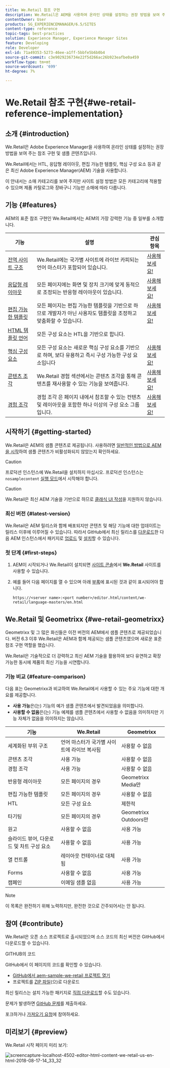 ```yaml
---
title: We.Retail 참조 구현
description: We.Retail은 AEM을 사용하여 온라인 상태를 설정하는 권장 방법을 보여 주는 참조 구현의 기술 미리 보기입니다
contentOwner: User
products: SG_EXPERIENCEMANAGER/6.5/SITES
content-type: reference
topic-tags: best-practices
solution: Experience Manager, Experience Manager Sites
feature: Developing
role: Developer
exl-id: 71a49353-5273-46ee-a1ff-5bbfe5b6b0b4
source-git-commit: c3e9029236734e22f5d266ac26b923eafbe0a459
workflow-type: tm+mt
source-wordcount: '699'
ht-degree: 7%

---
```


# We.Retail 참조 구현{#we-retail-reference-implementation}

## 소개 {#introduction}

We.Retail은 Adobe Experience Manager을 사용하여 온라인 상태를 설정하는 권장 방법을 보여 주는 참조 구현 및 샘플 콘텐츠입니다.

We.Retail에서는 HTL, 응답형 레이아웃, 편집 가능한 템플릿, 핵심 구성 요소 등과 같은 최신 Adobe Experience Manager(AEM) 기술을 사용합니다.

이 안내서는 소매 카테고리를 보여 주지만 사이트 설정 방법은 모든 카테고리에 적용할 수 있으며 제품 카탈로그와 장바구니 기능만 소매에 따라 다릅니다.

## 기능 {#features}

AEM의 표준 참조 구현인 We.Retail에서는 AEM의 가장 강력한 기능 중 일부를 소개합니다.

| **기능** | **설명** | **관심 항목** |
|---|---|---|
| [전역 사이트 구조](/help/sites-administering/tc-bp.md) | We.Retail에는 국가별 사이트에 라이브 카피되는 언어 마스터가 포함되어 있습니다. | [사용해 보세요!](/help/sites-developing/we-retail-globalized-site-structure.md) |
| [응답형 레이아웃](/help/sites-authoring/responsive-layout.md) | 모든 페이지에는 화면 및 장치 크기에 맞게 동적으로 조정되는 반응형 레이아웃이 있습니다. | [사용해 보세요!](/help/sites-developing/we-retail-responsive-layout.md) |
| [편집 가능한 템플릿](/help/sites-developing/page-templates-editable.md) | 모든 페이지는 편집 가능한 템플릿을 기반으로 하므로 개발자가 아닌 사용자도 템플릿을 조정하고 맞춤화할 수 있습니다. | [사용해 보세요!](/help/sites-developing/we-retail-editable-templates.md) |
| [HTML 템플릿 언어](https://experienceleague.adobe.com/ko/docs/experience-manager-htl/content/overview) | 모든 구성 요소는 HTL을 기반으로 합니다. |  |
| [핵심 구성 요소](https://experienceleague.adobe.com/ko/docs/experience-manager-core-components/using/introduction) | 모든 구성 요소는 새로운 핵심 구성 요소를 기반으로 하며, 보다 유용하고 즉시 구성 가능한 구성 요소입니다 | [사용해 보세요!](/help/sites-developing/we-retail-core-components.md) |
| [콘텐츠 조각](/help/assets/content-fragments/content-fragments.md) | We.Retail 경험 섹션에서는 콘텐츠 조각을 통해 콘텐츠를 재사용할 수 있는 기능을 보여줍니다. | [사용해 보세요!](/help/sites-developing/we-retail-content-fragments.md) |
| [경험 조각](/help/sites-authoring/experience-fragments.md) | 경험 조각 은 페이지 내에서 참조할 수 있는 컨텐츠 및 레이아웃을 포함한 하나 이상의 구성 요소 그룹입니다. | [사용해 보세요!](/help/sites-developing/we-retail-experience-fragments.md) |

## 시작하기 {#getting-started}

We.Retail은 AEM의 샘플 콘텐츠로 제공됩니다. 사용하려면 [일반적인 방법으로 AEM을 시작](/help/sites-deploying/deploy.md#getting-started)하여 샘플 콘텐츠가 비활성화되지 않았는지 확인하세요.

>[!CAUTION]
>
>프로덕션 인스턴스에 We.Retail을 설치하지 마십시오. 프로덕션 인스턴스는 `nosamplecontent` [실행 모드](/help/sites-deploying/configure-runmodes.md)에서 시작해야 합니다.

>[!CAUTION]
>
>We.Retail은 최신 AEM 기술을 기반으로 하므로 [클래식 UI 작성](/help/sites-classic-ui-authoring/classic-page-author-first-steps.md)을 지원하지 않습니다.

### 최신 버전 {#latest-version}

We.Retail은 AEM 릴리스와 함께 배포되지만 콘텐츠 및 해당 기능에 대한 업데이트는 릴리스 이후에 이루어질 수 있습니다. 따라서 GitHub에서 최신 릴리스를 [다운로드](https://github.com/Adobe-Marketing-Cloud/aem-sample-we-retail/releases)한 다음 AEM 인스턴스에서 패키지로 [업로드](/help/sites-administering/package-manager.md#uploading-packages-from-your-file-system) 및 [설치](/help/sites-administering/package-manager.md#installing-packages)할 수 있습니다.

### 첫 단계 {#first-steps}

1. AEM이 시작되거나 We.Retail이 설치되면 [사이트 콘솔](/help/sites-authoring/basic-handling.md#global-navigation)에서 **We.Retail** 사이트를 사용할 수 있습니다.
1. 예를 들어 다음 페이지를 열 수 있으며 아래 [부록](#appendix)에 표시된 것과 같이 표시되어야 합니다.

   `https://<server name>:<port number>/editor.html/content/we-retail/language-masters/en.html`

## We.Retail 및 Geometrixx {#we-retail-geometrixx}

Geometrixx 및 그 많은 화신들은 이전 버전의 AEM에서 샘플 콘텐츠로 제공되었습니다. 버전 6.3 이후 We.Retail은 AEM과 함께 제공되는 샘플 콘텐츠였으며 새로운 표준 참조 구현 역할을 했습니다.

We.Retail은 기술적으로 더 강력하고 최신 AEM 기술을 활용하여 보다 유연하고 확장 가능한 동시에 제품의 최신 기능을 시연합니다.

### 기능 비교 {#feature-comparison}

다음 표는 Geometrixx과 비교하여 We.Retail에서 사용할 수 있는 주요 기능에 대한 개요를 제공합니다.

* **사용 가능**&#x200B;은(는) 기능의 예가 샘플 콘텐츠에서 발견되었음을 의미합니다.
* **사용할 수 없음**&#x200B;은(는) 기능 예제를 샘플 콘텐츠에서 사용할 수 없음을 의미하지만 기능 자체가 없음을 의미하지는 않습니다.

| **기능** | **We.Retail** | **Geometrixx** |
|---|---|---|
| 세계화된 부위 구조 | 언어 마스터가 국가별 사이트에 라이브 복사됨 | 사용할 수 없음 |
| 콘텐츠 조각 | 사용 가능 | 사용할 수 없음 |
| 경험 조각 | 사용 가능 | 사용할 수 없음 |
| 반응형 레이아웃 | 모든 페이지의 경우 | Geometrixx Media만 |
| 편집 가능한 템플릿 | 모든 페이지의 경우 | 사용할 수 없음 |
| HTL | 모든 구성 요소 | 제한적 |
| 타기팅 | 모든 페이지의 경우 | Geometrixx Outdoors만 |
| 원고 | 사용할 수 없음 | 사용 가능 |
| 슬라이드 뷰어, 다운로드 및 차트 구성 요소 | 사용할 수 없음 | 사용 가능 |
| 열 컨트롤 | 레이아웃 컨테이너로 대체됨 | 사용 가능 |
| Forms | 사용할 수 없음 | 사용 가능 |
| 캠페인 | 이메일 샘플 없음 | 사용 가능 |

>[!NOTE]
>
>이 목록은 완전하기 위해 노력하지만, 완전한 것으로 간주되어서는 안 됩니다.

## 참여 {#contribute}

We.Retail은 오픈 소스 프로젝트로 출시되었으며 소스 코드의 최신 버전은 GitHub에서 다운로드할 수 있습니다.

GITHUB의 코드

GitHub에서 이 페이지의 코드를 확인할 수 있습니다.

* [GitHub에서 aem-sample-we-retail 프로젝트 열기](https://github.com/Adobe-Marketing-Cloud/aem-sample-we-retail)
* 프로젝트를 [ZIP 파일](https://codeload.github.com/Adobe-Marketing-Cloud/aem-sample-we-retail/zip/refs/heads/master)&#x200B;(으)로 다운로드

최신 릴리스는 설치 가능한 패키지로 [직접 다운로드](https://github.com/Adobe-Marketing-Cloud/aem-sample-we-retail/releases/tag/we.retail.reactor-4.0.0)할 수도 있습니다.

문제가 발생하면 [GitHub 문제](https://github.com/Adobe-Marketing-Cloud/aem-sample-we-retail/issues)를 제출하세요.

포크하거나 [가져오기 요청](https://github.com/Adobe-Marketing-Cloud/aem-sample-we-retail/pulls)에 참여하세요.

## 미리보기 {#preview}

We.Retail 시작 페이지 미리 보기:

![screencapture-localhost-4502-editor-html-content-we-retail-us-en-html-2018-08-17-14_33_32](assets/screencapture-localhost-4502-editor-html-content-we-retail-us-en-html-2018-08-17-14_33_32.png)
